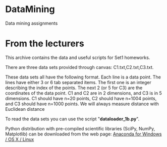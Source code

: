 # DataMining
Data mining assignments
# From the lecturers
This archive contains the data and useful scripts for Set1 homeworks.

There are three data sets provided through canvas: C1.txt,C2.txt,C3.txt. 

These data sets all have the following format.  Each line is a data point. The lines have either 3 or 6 tab separated items. The first one is an integer describing the index of the points. The next 2 (or 5 for C3) are the coordinates of the data point. C1 and C2 are in 2 dimensions, and C3 is in 5 dimensions. C1 should have n=20 points, C2 should have n=1004 points, and C3 should have n=1000 points.  We will always measure distance with Euclidean distance

To read the data sets you can use the script "**dataloader_1b.py**".

Python distribution with pre-compiled scientific libraries (SciPy, NumPy, Matplotlib) can be downloaded from the web page: [Anaconda for Windows / OS X / Linux](https://www.continuum.io/downloads)
